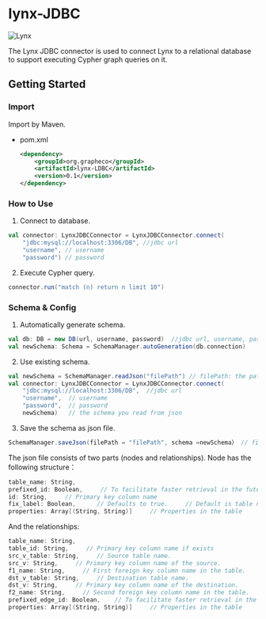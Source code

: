 # lynx-JDBC
![Lynx](https://github.com/lynxworld/lynx-JDBC/assets/18690803/eb10d79f-34b9-4f8c-bd02-8c1abd52d1d6)

The Lynx JDBC connector is used to connect Lynx to a relational database to support executing Cypher graph queries on it.
<!-- GETTING STARTED -->
## Getting Started
### Import

Import by Maven.
* pom.xml
  ```xml
  <dependency>
      <groupId>org.grapheco</groupId>
      <artifactId>lynx-LDBC</artifactId>
      <version>0.1</version>
  </dependency>
  ```

### How to Use

1. Connect to database.
  ```scala
  val connector: LynxJDBCConnector = LynxJDBCConnector.connect(
      "jdbc:mysql://localhost:3306/DB", //jdbc url
      "username", // username
      "password") // password
  ```
2. Execute Cypher query.
  ```scala
  connector.run("match (n) return n limit 10")
  ```

### Schema & Config

1. Automatically generate schema.
  ```scala
  val db: DB = new DB(url, username, password)  //jdbc url, username, password
  val newSchema: Schema = SchemaManager.autoGeneration(db.connection) 
  ```
2. Use existing schema.
  ```scala
  val newSchema = SchemaManager.readJson("filePath") // filePath: the path where you saved the file
  val connector: LynxJDBCConnector = LynxJDBCConnector.connect(
      "jdbc:mysql://localhost:3306/DB",  //jdbc url
      "username",  // username
      "password",  // password
      newSchema)   // the schema you read from json
  ```
3. Save the schema as json file.
  ```scala
  SchemaManager.saveJson(filePath = "filePath", schema =newSchema） // filePath: The path you want to save, schema: The schema generated by autoGeneration
  ```
  The json file consists of two parts (nodes and relationships).
  Node has the following structure：
  ```scala
  table_name: String,    
  prefixed_id: Boolean,     // To facilitate faster retrieval in the future, and defaults to true.
  id: String,     // Primary key column name
  fix_label: Boolean,      // Defaults to true.     // Default is table name.
  properties: Array[(String, String)]     // Properties in the table
  ```
  And the relationships:
  ```scala
  table_name: String,
  table_id: String,     // Primary key column name if exists
  src_v_table: String,     // Source table name.
  src_v: String,     // Primary key column name of the source.
  f1_name: String,     // First foreign key column name in the table.
  dst_v_table: String,     // Destination table name.
  dst_v: String,     // Primary key column name of the destination.
  f2_name: String,     // Second foreign key column name in the table.
  prefixed_edge_id: Boolean,    // To facilitate faster retrieval in the future, and defaults to true.
  properties: Array[(String, String)]     // Properties in the table
  ```
  
